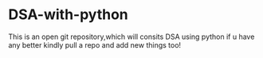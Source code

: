 # DSA-with-python
This is an open git repository,which will consits DSA using python if u have any better kindly pull a repo and add new things too!
